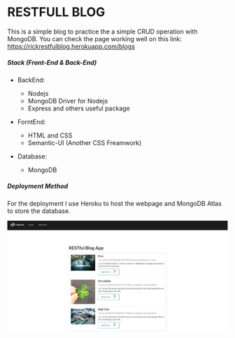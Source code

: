 # RESTFULL BLOG

This is a simple blog to practice the a simple CRUD operation with MongoDB. You can check the page working well on this link: https://rickrestfulblog.herokuapp.com/blogs

##### Stack (Front-End & Back-End)
* BackEnd:
    * Nodejs
    * MongoDB Driver for Nodejs
    * Express and others useful package

* ForntEnd:
    * HTML and CSS
    * Semantic-UI (Another CSS Freamwork)

* Database:
    * MongoDB

##### Deployment Method
For the deployment I use Heroku to host the webpage and MongoDB Atlas to store the database.

![](/public/img/restfullblog.jpg)


